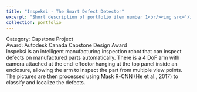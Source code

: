 ```yaml
---
title: "Inspeksi - The Smart Defect Detector"
excerpt: "Short description of portfolio item number 1<br/><img src='/images/500x300.png'>"
collection: portfolio
---
```


Category: Capstone Project\
Award: Autodesk Canada Capstone Design Award\
Inspeksi is an intelligent manufacturing inspection robot that can inspect defects on manufactured parts automatically. There is a 4 DoF arm with camera attached at the end-effector hanging at the top panel inside an enclosure, allowing the arm to inspect the part from multiple view points. The pictures are then processed using Mask R-CNN (He et al., 2017) to classify and localize the defects.
